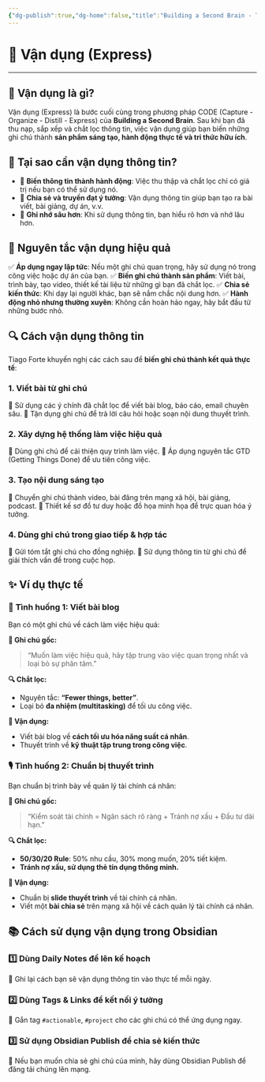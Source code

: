 ```yaml
---
{"dg-publish":true,"dg-home":false,"title":"Building a Second Brain - Thiết lập bộ não thứ hai","date":"2025-01-31","tags":["book","books/building-second-brain"],"dg-path":"Books/Building a Second Brain/4 Vận dụng - Express.md","permalink":"/books/building-a-second-brain/4-van-dung-express/","dgPassFrontmatter":true,"noteIcon":"","updated":"2025-01-31T10:35:42.304+07:00"}
---
```


# 🚀 Vận dụng (Express)
---

## 🔹 Vận dụng là gì?
Vận dụng (Express) là bước cuối cùng trong phương pháp CODE (Capture - Organize - Distill - Express) của **Building a Second Brain**. Sau khi bạn đã thu nạp, sắp xếp và chắt lọc thông tin, việc vận dụng giúp bạn biến những ghi chú thành **sản phẩm sáng tạo, hành động thực tế và tri thức hữu ích**.

## 🎯 Tại sao cần vận dụng thông tin?
- 🧠 **Biến thông tin thành hành động**: Việc thu thập và chắt lọc chỉ có giá trị nếu bạn có thể sử dụng nó.
- 📢 **Chia sẻ và truyền đạt ý tưởng**: Vận dụng thông tin giúp bạn tạo ra bài viết, bài giảng, dự án, v.v.
- 🔄 **Ghi nhớ sâu hơn**: Khi sử dụng thông tin, bạn hiểu rõ hơn và nhớ lâu hơn.

## 📌 Nguyên tắc vận dụng hiệu quả
✅ **Áp dụng ngay lập tức**: Nếu một ghi chú quan trọng, hãy sử dụng nó trong công việc hoặc dự án của bạn.
✅ **Biến ghi chú thành sản phẩm**: Viết bài, trình bày, tạo video, thiết kế tài liệu từ những gì bạn đã chắt lọc.
✅ **Chia sẻ kiến thức**: Khi dạy lại người khác, bạn sẽ nắm chắc nội dung hơn.
✅ **Hành động nhỏ nhưng thường xuyên**: Không cần hoàn hảo ngay, hãy bắt đầu từ những bước nhỏ.

## 🔍 Cách vận dụng thông tin
Tiago Forte khuyến nghị các cách sau để **biến ghi chú thành kết quả thực tế**:

### **1. Viết bài từ ghi chú**
📌 Sử dụng các ý chính đã chắt lọc để viết bài blog, báo cáo, email chuyên sâu.
📌 Tận dụng ghi chú để trả lời câu hỏi hoặc soạn nội dung thuyết trình.

### **2. Xây dựng hệ thống làm việc hiệu quả**
📌 Dùng ghi chú để cải thiện quy trình làm việc.
📌 Áp dụng nguyên tắc GTD (Getting Things Done) để ưu tiên công việc.

### **3. Tạo nội dung sáng tạo**
📌 Chuyển ghi chú thành video, bài đăng trên mạng xã hội, bài giảng, podcast.
📌 Thiết kế sơ đồ tư duy hoặc đồ họa minh họa để trực quan hóa ý tưởng.

### **4. Dùng ghi chú trong giao tiếp & hợp tác**
📌 Gửi tóm tắt ghi chú cho đồng nghiệp.
📌 Sử dụng thông tin từ ghi chú để giải thích vấn đề trong cuộc họp.

## ✨ Ví dụ thực tế
### 📖 **Tình huống 1: Viết bài blog**
Bạn có một ghi chú về cách làm việc hiệu quả:

**📌 Ghi chú gốc:**
> “Muốn làm việc hiệu quả, hãy tập trung vào việc quan trọng nhất và loại bỏ sự phân tâm.”

**🔍 Chắt lọc:**
- Nguyên tắc: **“Fewer things, better”**.
- Loại bỏ **đa nhiệm (multitasking)** để tối ưu công việc.

**🚀 Vận dụng:**
- Viết bài blog về **cách tối ưu hóa năng suất cá nhân**.
- Thuyết trình về **kỹ thuật tập trung trong công việc**.

### 🎙 **Tình huống 2: Chuẩn bị thuyết trình**
Bạn chuẩn bị trình bày về quản lý tài chính cá nhân:

**📌 Ghi chú gốc:**
> “Kiểm soát tài chính = Ngân sách rõ ràng + Tránh nợ xấu + Đầu tư dài hạn.”

**🔍 Chắt lọc:**
- **50/30/20 Rule**: 50% nhu cầu, 30% mong muốn, 20% tiết kiệm.
- **Tránh nợ xấu, sử dụng thẻ tín dụng thông minh.**

**🚀 Vận dụng:**
- Chuẩn bị **slide thuyết trình** về tài chính cá nhân.
- Viết một **bài chia sẻ** trên mạng xã hội về cách quản lý tài chính cá nhân.

## 📚 Cách sử dụng vận dụng trong Obsidian
### 1️⃣ **Dùng Daily Notes để lên kế hoạch**
📌 Ghi lại cách bạn sẽ vận dụng thông tin vào thực tế mỗi ngày.

### 2️⃣ **Dùng Tags & Links để kết nối ý tưởng**
📌 Gắn tag `#actionable`, `#project` cho các ghi chú có thể ứng dụng ngay.

### 3️⃣ **Sử dụng Obsidian Publish để chia sẻ kiến thức**
📌 Nếu bạn muốn chia sẻ ghi chú của mình, hãy dùng Obsidian Publish để đăng tải chúng lên mạng.

